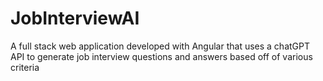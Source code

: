 # JobInterviewAI
A full stack web application developed with Angular that uses a chatGPT API to generate job interview questions and answers based off of various criteria
